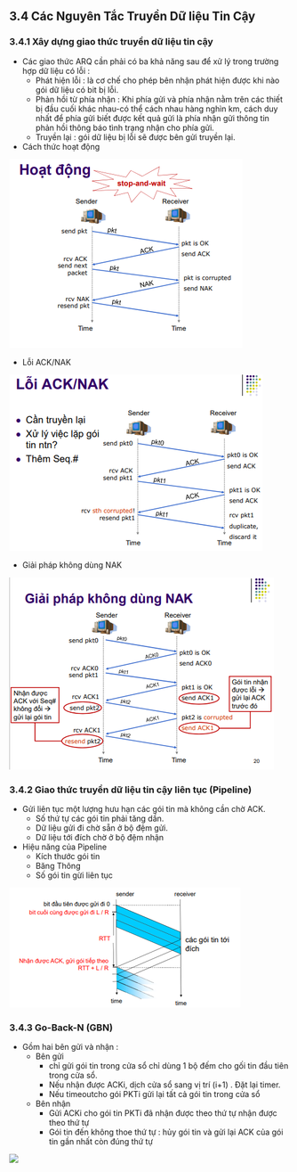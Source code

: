 ## 3.4 Các Nguyên Tắc Truyền Dữ liệu Tin Cậy

### 3.4.1 Xây dựng giao thức truyền dữ liệu tin cậy
- Các giao thức ARQ cần phải có ba khả năng sau để xử lý trong trường hợp dữ liệu có lỗi : 
    + Phát hiện lỗi : là cơ chế cho phép bên nhận phát hiện được khi nào gói dữ liệu có bit bị lỗi.
    + Phản hồi từ phía nhận : Khi phía gửi và phía nhận nằm trên các thiết bị đầu cuối khác nhau-có thể cách nhau hàng nghìn km, cách duy nhất để phía gửi biết được kết quả gửi là phía nhận gửi thông tin phản hồi thông báo tình trạng nhận cho phía gửi.
    + Truyền lại : gói dữ liệu bị lỗi sẽ được bên gửi truyền lại.
- Cách thức hoạt động
<img src = "../../jmg/hoatdong.PNG">

- Lỗi ACK/NAK
<img src = "../../jmg/loinak.PNG">

- Giải pháp không dùng NAK
<img src = "../../jmg/khongdungANK.PNG">

### 3.4.2 Giao thức truyền dữ liệu tin cậy liên tục (Pipeline)
- Gửi liên tục một lượng hưu hạn các gói tin mà không cần chờ ACK.
    + Số thứ tự các gói tin phải tăng dần.
    + Dữ liệu gửi đi chờ sẵn ở bộ đệm gửi.
    + Dữ liệu tới đích chờ ở bộ đệm nhận
- Hiệu năng của Pipeline
    + Kích thước gói tin
    + Băng Thông
    + Số gói tin gừi liên tục
<img src = "../../jmg/hieunang.PNG">

### 3.4.3 Go-Back-N (GBN)
- Gồm hai bên gửi và nhận :
    + Bên gửi  
        - chỉ gửi gói tin trong cửa sổ chỉ dùng 1 bộ đếm cho gối tin đầu tiên trong cửa sổ.
        - Nếu nhận được ACKi, dịch cửa sổ sang vị trí (i+1) . Đặt lại timer.
        - Nếu timeoutcho gói PKTi gửi lại tất cả gói tin trong cửa sổ
    + Bên nhận 
        - Gửi ACKi cho gói tin PKTi đã nhận được theo thứ tự nhận được theo thứ tự
        - Gói tin đến không thoe thứ tự : hủy gói tin và gửi lại ACK của gói tin gần nhất còn đúng thứ tự
<img src = "../../jmg/ack.PNG">
